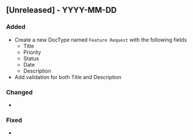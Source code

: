 ## [Unreleased] - YYYY-MM-DD

### Added

- Create a new DocType named `Feature Request` with the following fields
    - Title
    - Priority
    - Status
    - Date
    - Description
- Add validation for both Title and Description

### Changed

- 

### Fixed

- 